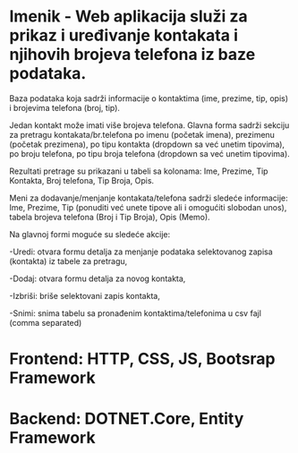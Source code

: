# Imenik - Web aplikacija služi za prikaz i uređivanje kontakata i njihovih brojeva telefona iz baze podataka.

Baza podataka koja sadrži informacije o kontaktima (ime, prezime, tip, opis) i brojevima telefona (broj, tip). 

Jedan kontakt može imati više brojeva telefona.
Glavna forma sadrži sekciju za pretragu kontakata/br.telefona po imenu (početak imena), prezimenu (početak prezimena), po tipu kontakta (dropdown sa već unetim tipovima), po broju telefona, po tipu broja telefona (dropdown sa već unetim tipovima).

Rezultati pretrage su prikazani u tabeli sa kolonama: Ime, Prezime, Tip Kontakta, Broj telefona, Tip Broja, Opis.

Meni za dodavanje/menjanje kontakata/telefona sadrži sledeće informacije: Ime, Prezime, Tip (ponuditi već unete tipove ali i omogućiti slobodan unos), tabela brojeva telefona (Broj i Tip Broja), Opis (Memo).

Na glavnoj formi moguće su sledeće akcije:

-Uredi: otvara formu detalja za menjanje podataka selektovanog zapisa (kontakta) iz tabele za pretragu,

-Dodaj: otvara formu detalja za novog kontakta,

-Izbriši: briše selektovani zapis kontakta,

-Snimi: snima tabelu sa pronađenim kontaktima/telefonima u csv fajl (comma separated)

 # Frontend: HTTP, CSS, JS, Bootsrap Framework
 # Backend: DOTNET.Core, Entity Framework
 
